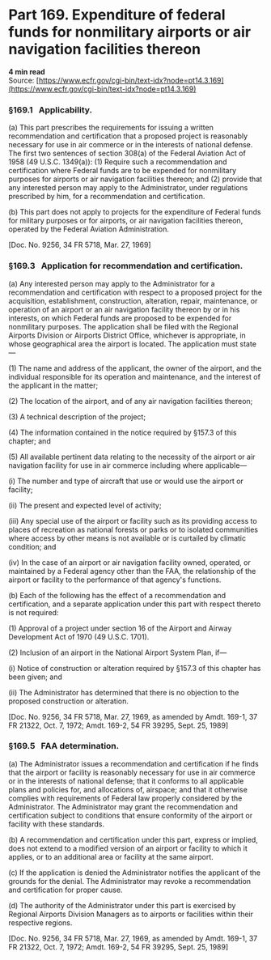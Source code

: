 # Part 169. Expenditure of federal funds for nonmilitary airports or air navigation facilities thereon
**4 min read**  
Source: [https://www.ecfr.gov/cgi-bin/text-idx?node=pt14.3.169](https://www.ecfr.gov/cgi-bin/text-idx?node=pt14.3.169)

### §169.1   Applicability.

(a) This part prescribes the requirements for issuing a written recommendation and certification that a proposed project is reasonably necessary for use in air commerce or in the interests of national defense. The first two sentences of section 308(a) of the Federal Aviation Act of 1958 (49 U.S.C. 1349(a)): (1) Require such a recommendation and certification where Federal funds are to be expended for nonmilitary purposes for airports or air navigation facilities thereon; and (2) provide that any interested person may apply to the Administrator, under regulations prescribed by him, for a recommendation and certification.

(b) This part does not apply to projects for the expenditure of Federal funds for military purposes or for airports, or air navigation facilities thereon, operated by the Federal Aviation Administration.

\[Doc. No. 9256, 34 FR 5718, Mar. 27, 1969\]

### §169.3   Application for recommendation and certification.

(a) Any interested person may apply to the Administrator for a recommendation and certification with respect to a proposed project for the acquisition, establishment, construction, alteration, repair, maintenance, or operation of an airport or an air navigation facility thereon by or in his interests, on which Federal funds are proposed to be expended for nonmilitary purposes. The application shall be filed with the Regional Airports Division or Airports District Office, whichever is appropriate, in whose geographical area the airport is located. The application must state—

(1) The name and address of the applicant, the owner of the airport, and the individual responsible for its operation and maintenance, and the interest of the applicant in the matter;

(2) The location of the airport, and of any air navigation facilities thereon;

(3) A technical description of the project;

(4) The information contained in the notice required by §157.3 of this chapter; and

(5) All available pertinent data relating to the necessity of the airport or air navigation facility for use in air commerce including where applicable—

(i) The number and type of aircraft that use or would use the airport or facility;

(ii) The present and expected level of activity;

(iii) Any special use of the airport or facility such as its providing access to places of recreation as national forests or parks or to isolated communities where access by other means is not available or is curtailed by climatic condition; and

(iv) In the case of an airport or air navigation facility owned, operated, or maintained by a Federal agency other than the FAA, the relationship of the airport or facility to the performance of that agency's functions.

(b) Each of the following has the effect of a recommendation and certification, and a separate application under this part with respect thereto is not required:

(1) Approval of a project under section 16 of the Airport and Airway Development Act of 1970 (49 U.S.C. 1701).

(2) Inclusion of an airport in the National Airport System Plan, if—

(i) Notice of construction or alteration required by §157.3 of this chapter has been given; and

(ii) The Administrator has determined that there is no objection to the proposed construction or alteration.

\[Doc. No. 9256, 34 FR 5718, Mar. 27, 1969, as amended by Amdt. 169-1, 37 FR 21322, Oct. 7, 1972; Amdt. 169-2, 54 FR 39295, Sept. 25, 1989\]

### §169.5   FAA determination.

(a) The Administrator issues a recommendation and certification if he finds that the airport or facility is reasonably necessary for use in air commerce or in the interests of national defense; that it conforms to all applicable plans and policies for, and allocations of, airspace; and that it otherwise complies with requirements of Federal law properly considered by the Administrator. The Administrator may grant the recommendation and certification subject to conditions that ensure conformity of the airport or facility with these standards.

(b) A recommendation and certification under this part, express or implied, does not extend to a modified version of an airport or facility to which it applies, or to an additional area or facility at the same airport.

(c) If the application is denied the Administrator notifies the applicant of the grounds for the denial. The Administrator may revoke a recommendation and certification for proper cause.

(d) The authority of the Administrator under this part is exercised by Regional Airports Division Managers as to airports or facilities within their respective regions.

\[Doc. No. 9256, 34 FR 5718, Mar. 27, 1969, as amended by Amdt. 169-1, 37 FR 21322, Oct. 7, 1972; Amdt. 169-2, 54 FR 39295, Sept. 25, 1989\]
